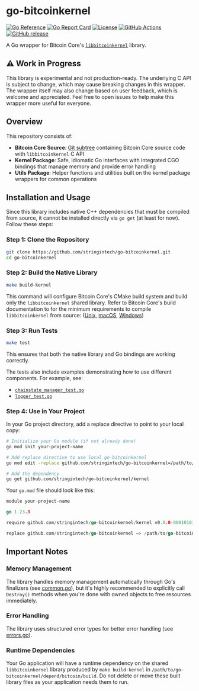 # go-bitcoinkernel

[![Go Reference](https://pkg.go.dev/badge/github.com/stringintech/go-bitcoinkernel.svg)](https://pkg.go.dev/github.com/stringintech/go-bitcoinkernel@v0.1.0-alpha.2)
[![Go Report Card](https://goreportcard.com/badge/github.com/stringintech/go-bitcoinkernel)](https://goreportcard.com/report/github.com/stringintech/go-bitcoinkernel)
[![License](https://img.shields.io/github/license/stringintech/go-bitcoinkernel)](https://github.com/stringintech/go-bitcoinkernel/blob/main/LICENSE)
[![GitHub Actions](https://github.com/stringintech/go-bitcoinkernel/actions/workflows/ci.yml/badge.svg)](https://github.com/stringintech/go-bitcoinkernel/actions)
[![GitHub release](https://img.shields.io/github/v/release/stringintech/go-bitcoinkernel?include_prereleases)](https://github.com/stringintech/go-bitcoinkernel/releases)

A Go wrapper for Bitcoin Core's [`libbitcoinkernel`](https://github.com/bitcoin/bitcoin/pull/30595) library.

## ⚠️ Work in Progress

This library is experimental and not production-ready. The underlying C API is subject to change, which may cause breaking changes in this wrapper. The wrapper itself may also change based on user feedback, which is welcome and appreciated. Feel free to open issues to help make this wrapper more useful for everyone.

## Overview

This repository consists of:

- **Bitcoin Core Source**: [Git subtree](./depend/bitcoin) containing Bitcoin Core source code with `libbitcoinkernel` C
  API
- **Kernel Package**: Safe, idiomatic Go interfaces with integrated CGO bindings that manage memory and provide error handling
- **Utils Package**: Helper functions and utilities built on the kernel package wrappers for common operations

## Installation and Usage

Since this library includes native C++ dependencies that must be compiled from source, it cannot be installed directly
via `go get` (at least for now). Follow these steps:

### Step 1: Clone the Repository

```bash
git clone https://github.com/stringintech/go-bitcoinkernel.git
cd go-bitcoinkernel
```

### Step 2: Build the Native Library

```bash
make build-kernel
```

This command will configure Bitcoin Core's CMake build system and build only the `libbitcoinkernel` shared library. Refer to Bitcoin Core's build documentation to for the minimum requirements to compile `libbitcoinkernel` from source:
([Unix](./depend/bitcoin/doc/build-unix.md),
[macOS](./depend/bitcoin/doc/build-osx.md),
[Windows](./depend/bitcoin/doc/build-windows.md))

### Step 3: Run Tests

```bash
make test
```

This ensures that both the native library and Go bindings are working correctly.

The tests also include examples demonstrating how to use different components. For example, see:
- [`chainstate_manager_test.go`](./kernel/chainstate_manager_test.go)
- [`logger_test.go`](./utils/logger_test.go)

### Step 4: Use in Your Project

In your Go project directory, add a replace directive to point to your local copy:

```bash
# Initialize your Go module (if not already done)
go mod init your-project-name

# Add replace directive to use local go-bitcoinkernel
go mod edit -replace github.com/stringintech/go-bitcoinkernel=/path/to/go-bitcoinkernel

# Add the dependency
go get github.com/stringintech/go-bitcoinkernel/kernel
```

Your `go.mod` file should look like this:

```go
module your-project-name

go 1.23.3

require github.com/stringintech/go-bitcoinkernel/kernel v0.0.0-00010101000000-000000000000

replace github.com/stringintech/go-bitcoinkernel => /path/to/go-bitcoinkernel
```

## Important Notes

### Memory Management

The library handles memory management automatically through Go's finalizers (see [common.go](./kernel/common.go)), but it's highly recommended to explicitly
call `Destroy()` methods when you're done with owned objects to free resources immediately.

### Error Handling

The library uses structured error types for better error handling (see [errors.go](./kernel/errors.go)).

### Runtime Dependencies

Your Go application will have a runtime dependency on the shared `libbitcoinkernel` library produced by `make build-kernel` in `/path/to/go-bitcoinkernel/depend/bitcoin/build`. Do not delete or move these built library files as your application needs them to run.
